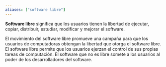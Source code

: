 ```yaml
---
aliases: ["software libre"]
---
```

**Software libre** significa que los usuarios tienen la libertad de ejecutar, copiar, distribuir, estudiar, modificar y mejorar el software.

El movimiento del software libre promueve una campaña para que los usuarios de computadoras obtengan la libertad que otorga el software libre. El software libre permite que los usuarios ejerzan el control de sus propias tareas de computación. El software que no es libre somete a los usuarios al poder de los desarrolladores del software.
